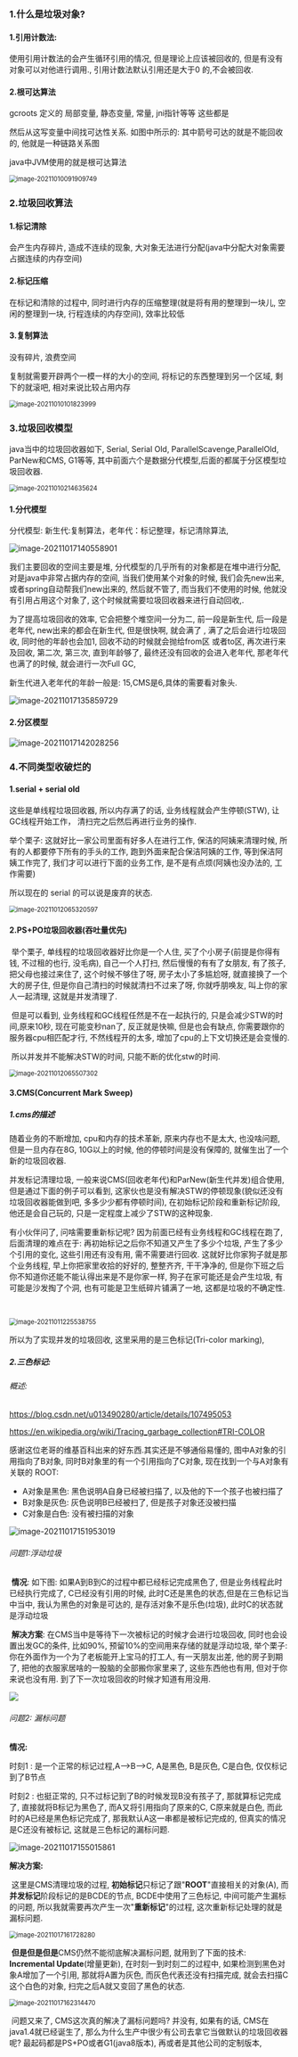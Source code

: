 

### 1.什么是垃圾对象?

#### 1.引用计数法: 

使用引用计数法的会产生循环引用的情况, 但是理论上应该被回收的, 但是有没有对象可以对他进行调用., 引用计数法默认引用还是大于0 的,不会被回收.

#### 2.根可达算法

gcroots 定义的 局部变量, 静态变量, 常量, jni指针等等 这些都是

然后从这写变量中间找可达性关系. 如图中所示的: 其中箭号可达的就是不能回收的, 他就是一种链路关系图

java中JVM使用的就是根可达算法

<img src="https://cdn.jsdelivr.net/gh/hx1098/Algorithm@master/img/jvm/20211010101546.png" alt="image-20211010091909749" style="zoom:80%;" />



### 2.垃圾回收算法

#### 1.标记清除

会产生内存碎片, 造成不连续的现象, 大对象无法进行分配(java中分配大对象需要占据连续的内存空间)

#### 2.标记压缩

在标记和清除的过程中, 同时进行内存的压缩整理(就是将有用的整理到一块儿, 空闲的整理到一块, 行程连续的内存空间), 效率比较低

#### 3.复制算法

没有碎片, 浪费空间

复制就需要开辟两个一模一样的大小的空间, 将标记的东西整理到另一个区域, 剩下的就滚吧, 相对来说比较占用内存



<img src="https://cdn.jsdelivr.net/gh/hx1098/Algorithm@master/img/jvm/20211010101824.png" alt="image-20211010101823999" style="zoom:80%;" />



### 3.垃圾回收模型

java当中的垃圾回收器如下, Serial, Serial Old, ParallelScavenge,ParallelOld, ParNew和CMS, G1等等, 其中前面六个是数据分代模型,后面的都属于分区模型垃圾回收器.

<img src="https://cdn.jsdelivr.net/gh/hx1098/Algorithm@master/img/jvm/20211010214635.png" alt="image-20211010214635624" style="zoom:80%;" />

#### 1.分代模型

分代模型: 新生代:复制算法，老年代：标记整理，标记清除算法, 

![image-20211017140558901](https://cdn.jsdelivr.net/gh/hx1098/Algorithm@master/img/jvm/20211017140558.png)

我们主要回收的空间主要是堆, 分代模型的几乎所有的对象都是在堆中进行分配, 对是java中非常占据内存的空间, 当我们使用某个对象的时候, 我们会先new出来, 或者spring自动帮我们new出来的, 然后就不管了, 而当我们不使用的时候, 他就没有引用占用这个对象了, 这个时候就需要垃圾回收器来进行自动回收,.

为了提高垃圾回收的效率, 它会把整个堆空间一分为二, 前一段是新生代, 后一段是老年代, new出来的都会在新生代, 但是很快啊, 就会满了 , 满了之后会进行垃圾回收, 同时他的年龄也会加1, 回收不动的时候就会抛给from区 或者to区, 再次进行来及回收, 第二次, 第三次, 直到年龄够了, 最终还没有回收的会进入老年代, 那老年代也满了的时候, 就会进行一次Full GC, 

新生代进入老年代的年龄一般是: 15,CMS是6,具体的需要看对象头.



![image-20211017135859729](https://cdn.jsdelivr.net/gh/hx1098/Algorithm@master/img/jvm/20211017135906.png)

#### 2.分区模型

![image-20211017142028256](https://cdn.jsdelivr.net/gh/hx1098/Algorithm@master/img/jvm/20211017142028.png)







### 4.不同类型收破烂的

#### 1.serial + serial old

这些是单线程垃圾回收器, 所以内存满了的话, 业务线程就会产生停顿(STW), 让GC线程开始工作， 清扫完之后然后再进行业务的操作.

举个栗子: 这就好比一家公司里面有好多人在进行工作, 保洁的阿姨来清理时候, 所有的人都要停下所有的手头的工作, 跑到外面来配合保洁阿姨的工作, 等到保洁阿姨工作完了, 我们才可以进行下面的业务工作, 是不是有点烦(阿姨也没办法的, 工作需要)

所以现在的 serial 的可以说是废弃的状态.



<img src="https://cdn.jsdelivr.net/gh/hx1098/Algorithm@master/img/jvm/20211012065327.png" alt="image-20211012065320597" style="zoom:80%;" />





#### 2.PS+PO垃圾回收器(吞吐量优先)

​	举个栗子, 单线程的垃圾回收器好比你是一个人住, 买了个小房子(前提是你得有钱, 不过租的也行, 没毛病), 自己一个人打扫, 然后慢慢的有有了女朋友, 有了孩子, 把父母也接过来住了, 这个时候不够住了呀, 房子太小了多尴尬呀, 就直接换了一个大的房子住, 但是你自己清扫的时候就清扫不过来了呀, 你就呼朋唤友, 叫上你的家人一起清理, 这就是并发清理了.

​	但是可以看到, 业务线程和GC线程任然是不在一起执行的, 只是会减少STW的时间,原来10秒, 现在可能变秒nan了, 反正就是快嘛, 但是也会有缺点,  你需要跟你的服务器cpu相匹配才行, 不然线程开的太多, 增加了cpu的上下文切换还是会变慢的.

​	所以并发并不能解决STW的时间, 只能不断的优化stw的时间.



<img src="https://cdn.jsdelivr.net/gh/hx1098/Algorithm@master/img/jvm/20211012065507.png" alt="image-20211012065507302" style="zoom:80%;" />



#### 3.CMS(Concurrent Mark Sweep)

##### 1.cms的描述

随着业务的不断增加, cpu和内存的技术革新, 原来内存也不是太大, 也没啥问题, 但是一旦内存在8G, 10G以上的时候, 他的停顿时间是没有保障的, 就催生出了一个新的垃圾回收器.

并发标记清理垃圾, 一般来说CMS(回收老年代)和ParNew(新生代并发)组合使用,  但是通过下面的例子可以看到, 这家伙也是没有解决STW的停顿现象(貌似还没有垃圾回收器能做到吧, 多多少少都有停顿时间),  在初始标记阶段和重新标记阶段, 他还是会自己玩的, 只是一定程度上减少了STW的这种现象.

有小伙伴问了, 问啥需要重新标记呢? 因为前面已经有业务线程和GC线程在跑了, 后面清理的难点在于: 再初始标记之后你不知道又产生了多少个垃圾, 产生了多少个引用的变化, 这些引用还有没有用, 需不需要进行回收. 这就好比你家狗子就是那个业务线程, 早上你把家里收拾的好好的, 整整齐齐, 干干净净的, 但是你下班之后你不知道你还能不能认得出来是不是你家一样, 狗子在家可能还是会产生垃圾, 有可能是沙发掏了个洞, 也有可能是卫生纸碎片铺满了一地, 这都是垃圾的不确定性.

​	

<img src="https://cdn.jsdelivr.net/gh/hx1098/Algorithm@master/img/jvm/20211011225545.png" alt="image-20211011225538755" style="zoom:80%;" />



所以为了实现并发的垃圾回收, 这里采用的是三色标记(Tri-color marking),

##### 2.三色标记: 

###### 概述:

https://blog.csdn.net/u013490280/article/details/107495053

https://en.wikipedia.org/wiki/Tracing_garbage_collection#TRI-COLOR	

感谢这位老哥的维基百科出来的好东西.其实还是不够通俗易懂的, 图中A对象的引用指向了B对象, 同时B对象里的有一个引用指向了C对象, 现在找到一个与A对象有关联的 ROOT: 

- A对象是黑色:  黑色说明A自身已经被扫描了, 以及他的下一个孩子也被扫描了
- B对象是灰色: 灰色说明B已经被扫了,  但是孩子对象还没被扫描 
- C对象是白色: 没有被扫描的对象

![image-20211017151953019](https://cdn.jsdelivr.net/gh/hx1098/Algorithm@master/img/jvm/20211017151953.png)



###### 问题1:浮动垃圾

​		**情况**: 如下图: 如果A到B到C的过程中都已经标记完成黑色了, 但是业务线程此时已经执行完成了, C已经没有引用的时候, 此时C还是黑色的状态,但是在三色标记当中当中, 我认为黑色的对象是可达的, 是存活对象不是乐色(垃圾), 此时C的状态就是浮动垃圾

​		**解决方案**:  在CMS当中是等待下一次被标记的时候才会进行垃圾回收, 同时也会设置出发GC的条件, 比如90%, 预留10%的空间用来存储的就是浮动垃圾,  举个栗子: 你在外面作为一个为了老板能开上宝马的打工人, 有一天朋友出差, 他的房子到期了, 把他的衣服家居啥的一股脑的全部搬你家里来了, 这些东西他也有用, 但对于你来说也没有用.  到了下一次垃圾回收的时候才知道有用没用.

![](https://cdn.jsdelivr.net/gh/hx1098/Algorithm@master/img/jvm/20211017153231.png)

###### 问题2: 漏标问题

**情况:**

时刻1 :  是一个正常的标记过程,A-->B-->C,  A是黑色, B是灰色, C是白色, 仅仅标记到了B节点

时刻2 : 也挺正常的, 只不过标记到了B的时候发现B没有孩子了, 那就算标记完成了, 直接就将B标记为黑色了, 而A又将引用指向了原来的C, C原来就是白色, 而此时的A已经是黑色标记完成了, 那我默认A这一串都是被标记完成的, 但真实的情况是C还没有被标记, 这就是三色标记的漏标问题.

![image-20211017155015861](https://cdn.jsdelivr.net/gh/hx1098/Algorithm@master/img/jvm/20211017155015.png)



**解决方案:**

​		这里是CMS清理垃圾的过程, **初始标记**只标记了跟"**ROOT**"直接相关的对象(A), 而**并发标记**阶段标记的是BCDE的节点, BCDE中使用了三色标记, 中间可能产生漏标的问题, 所以我就需要再次产生一次"**重新标记**"的过程, 这次重新标记处理的就是漏标问题.

<img src="https://cdn.jsdelivr.net/gh/hx1098/Algorithm@master/img/jvm/20211017161728.png" alt="image-20211017161728280" style="zoom:80%;" />



​		**但是但是但是**CMS仍然不能彻底解决漏标问题,  就用到了下面的技术:  **Incremental Update**(增量更新),  在时刻一到时刻二的过程中, 如果检测到黑色对象A增加了一个引用, 那就将A置为灰色,  而灰色代表还没有扫描完成, 就会去扫描C这个白色的对象, 扫完之后A就又变回了黑色的状态.

<img src="https://cdn.jsdelivr.net/gh/hx1098/Algorithm@master/img/jvm/20211017162314.png" alt="image-20211017162314470" style="zoom:80%;" />

​		问题又来了, CMS这次真的解决了漏标问题吗? 并没有, 如果有的话, CMS在java1.4就已经诞生了, 那么为什么生产中很少有公司去拿它当做默认的垃圾回收器呢?  最起码都是PS+PO或者G1(java8版本), 再或者是其他公司的定制版本,
